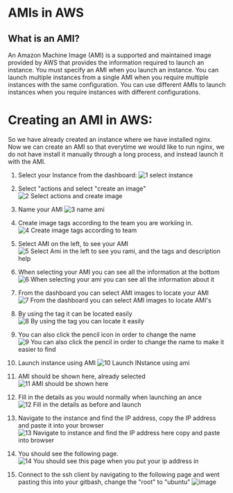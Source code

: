 # AMIs in AWS

## What is an AMI?
An Amazon Machine Image (AMI) is a supported and maintained image provided by AWS that provides the information required to launch an instance. You must specify an AMI when you launch an instance. You can launch multiple instances from a single AMI when you require multiple instances with the same configuration. You can use different AMIs to launch instances when you require instances with different configurations.


# Creating an AMI in AWS:
So we have already created an instance where we have installed nginx. Now we can create an AMI so that everytime we would like to run nginx, we do not have install it manually through a long process, and instead launch it with the AMI.

1. Select your Instance from the dashboard:
![1  select instance](https://user-images.githubusercontent.com/129324316/232039070-287b058b-ca17-4727-a455-0ca48cabf9e3.png)

2. Select "actions and select "create an image"
![2 Select actions and create image](https://user-images.githubusercontent.com/129324316/232039194-34929799-3db3-4d69-9d85-6f9b20e57da4.png)

3. Name your AMI
![3  name ami](https://user-images.githubusercontent.com/129324316/232039206-ce577c09-b59a-4846-8ee1-31b88ee16cb5.png)

4. Create image tags according to the team you are workiing in. 
![4  Create image tags according to team](https://user-images.githubusercontent.com/129324316/232039215-736af7fc-88a6-494a-a4f7-51afd5a22956.png)

5. Select AMI on the left, to see your AMI 
![5  Select Ami in the left to see you rami, and the tags and description help ](https://user-images.githubusercontent.com/129324316/232039224-c9e530b7-3d3a-49bc-b535-9a4270aba1df.png)

6. When selecting your AMI you can see all the information at the bottom
![6  When selecting your ami you can see all the information about it ](https://user-images.githubusercontent.com/129324316/232039229-f705736c-6938-4299-ac02-38a31a9029e0.png)

7. From the dashboard you can select AMI images to locate your AMI
![7  From the dashboard you can select AMI images to locate AMI's](https://user-images.githubusercontent.com/129324316/232039234-5ac81739-3bad-45b2-8aa1-13b0247651b8.png)

8. By using the tag it can be located easily
![8  By using the tag you can locate it easily](https://user-images.githubusercontent.com/129324316/232039247-4c11adb7-b0a0-4daa-b35a-eed47ad75982.png)

9. You can also click the pencil icon in order to change the name
![9  You can also click the pencil in order to change the name to make it easier to find](https://user-images.githubusercontent.com/129324316/232039258-98797b30-ac6f-4daf-bd46-833529437a9d.png)

10. Launch instance using AMI
![10  Launch INstance using ami](https://user-images.githubusercontent.com/129324316/232039274-3517bea9-c438-4f14-95e4-d63a171c54dd.png)

11. AMI should be shown here, already selected
![11  AMI should be shown here](https://user-images.githubusercontent.com/129324316/232039304-53537678-f18e-4a59-a17d-a399206e81e1.png)

12. Fill in the details as you would normally when launching an ance
![12  Fill in the details as before and launch](https://user-images.githubusercontent.com/129324316/232039294-23a5e47e-0f8f-4e46-aa9c-bacc3c9427a1.png)

13. Navigate to the instance and find the IP address, copy the IP address and paste it into your browser
![13  Navigate to instance and find the IP address here copy and paste into browser](https://user-images.githubusercontent.com/129324316/232039326-2ed0fb1d-97a4-4505-81b5-cf2f57a3955c.png)

14. You should see the following page.
![14  You should see this page when you put your ip address in](https://user-images.githubusercontent.com/129324316/232039356-a2288dd8-0909-4540-8f48-295ba1980ce7.png)

15. Connect to the ssh client by navigating to the following page and went pasting this into your gitbash, change the "root" to "ubuntu" 
![image](https://user-images.githubusercontent.com/129324316/232051371-d4fbb6c8-ebf7-4ceb-a403-21edf72b6234.png)

